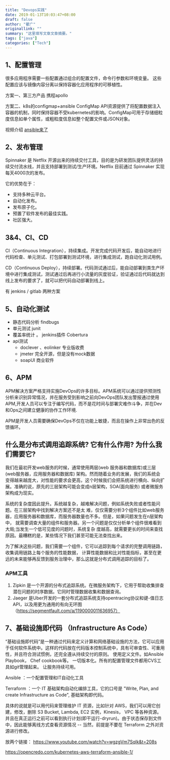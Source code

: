```yaml
---
title: "Devops实践"
date: 2019-01-13T10:03:47+08:00
draft: false
author: "瞿广"
originallink: ""
summary: "这里填写文章文章摘要。"
tags: ["java"]
categories: ["Tech"]
---
```






## 1、配置管理
很多应用程序需要一些配置通过组合的配置文件，命令行参数和环境变量。
这些配置应该与镜像内容分离以保持容器化应用程序的可移植性。


方案一、第三方产品
携程apollo

方案二、k8s的configmap+ansible
ConfigMap API资源提供了将配置数据注入容器的机制，同时保持容器不受kubernetes的影响。ConfigMap可用于存储细粒度信息如单个属性，或粗粒度信息如整个配置文件或JSON对象。

视频介绍 [ansible来了](http://fast.wistia.net/embed/iframe/qrqfj371b6?popover=true)



<!--more-->


## 2、发布管理

Spinnaker 是 Netflix 开源出来的持续交付工具，目的是为研发团队提供灵活的持续交付流水线，并且支持部署到测试/生产环境。Netflix 目前通过 Spinnaker 实现每天4000次的发布。

它的优势在于：

- 支持多种云平台。
- 自动化发布。
- 发布原子化。
- 预置了软件发布的最佳实践。
- 社区强大。

## 3&4、CI、CD
CI（Continuous Integration），持续集成。开发完成代码开发后，能自动地进行代码检查、单元测试、打包部署到测试环境，进行集成测试，跑自动化测试用例。

CD（Continuous Deploy），持续部署。代码测试通过后，能自动部署到类生产环境中进行集成测试，测试通过后再进行小流量的灰度验证，验证通过后代码就达到线上发布的要求了，就可以把代码自动部署到线上。

有 jenkins / gitlab 两种方案


## 5、自动化测试
- 静态代码分析 findbugs
- 单元测试  junit
- 覆盖率统计 。 jenkins插件 Cobertura
- api测试 
    - doclever 、eolinker 专业版收费
    - jmeter  完全开源，但是没有mock数据
    - soapUI 商业软件

## 6、APM

APM解决方案严格支持实施DevOps的许多目标。APM系统可以通过提供预测性分析来识别异常情况，并在服务受到影响之前向DevOps团队发出警报通过使用APM,开发人员可以专注于编写代码，而不是花时间与部署灾难作斗争，并在Dev和Ops之间建立健康的协作工作环境.

APM是开发人员需要确保DevOps不仅在功能上敏捷，而且在操作上非常出色的反馈循环。

## 什么是分布式调用追踪系统? 它有什么作用? 为什么我们需要它?

我们在最初开发web服务的时候，通常使用两层(web 服务器和数据库)或三层(web服务器，应用服务器和数据库) 架构。然而随着业务的发展，我们的系统会变得越来越庞大，对性能的要求会更高，这个时候我们会把系统进行横向、纵向扩展。准确的说，原先的三层架构可能会变成n层架构，SOA(面向服务) 或者微服务架构成为现实。

系统的复杂度因此提升。系统越复杂，越难解决问题，例如系统失败或者性能问题。在三层架构中找到解决方案还不是太
难，仅仅需要分析3个组件比如web服务器，应用服务器和数据库，而服务器数量也不多。但是，如果问题发生在n层架构中，
就需要调查大量的组件和服务器。另一个问题是仅仅分析单个组件很难看到大局;当发生一个低可见度的问题时，系统复杂
度越高，就需要更长的时间来查找原因。最糟糕的是，某些情况下我们甚至可能无法查找出来。

为了解决这些问题，我们需要一个组件，它可以追踪到每个请求的完整调用链路，收集调用链路上每个服务的性能数据，
计算性能数据和比对性能指标，甚至在更远的未来能够再反馈到服务治理中，那么这就是分布式调用追踪的目标了。

### APM工具
1. Zipkin 是一个开源的分布式追踪系统。在微服务架构下，它用于帮助收集排查潜在问题的时序数据。它同时管理数据收集和数据查询。
2. Jaeger 是Uber开发的一套分布式追踪系统支持opentracing协议和键-值日志API，以及用更为通用的有向无环图
（https://segmentfault.com/a/1190000011636957）

## 7、基础设施即代码 （Infrastructure As Code）
“基础设施即代码”是一种通过代码来定义计算和网络基础设施的方法，它可以应用于任何软件系统中。这样的代码放在代码版本控制系统中，具有可审查性、可重用性，并且符合测试惯例，还完全遵从持续交付的原则。
使用定义文件。如Ansible Playbook， Chef cookbook等。 
一切版本化。所有的配置管理文件都用CVS工具如git管理起来。
让服务持续可用。

Ansible ：一个配置管理和IT自动化工具

Terraform ：一个 IT 基础架构自动化编排工具，它的口号是 "Write, Plan, and create Infrastructure as Code", 基础架构即代码。

具体的说就是可以用代码来管理维护 IT 资源，比如针对 AWS，我们可以用它创建，修改，删除 S3 Bucket, Lambda, EC2 实例，Kinesis， VPC 等各种资源。并且在真正运行之前可以看到执行计划(即干运行-dryrun)。由于状态保存到文件中，因此能够离线方式查看资源情况 -- 当然，前提是不要在 Terraform 之外对资源进行修改。

放两个链接：
https://www.youtube.com/watch?v=wgzgVm7Sqlk&t=208s

https://opencredo.com/kubernetes-aws-terraform-ansible-1/